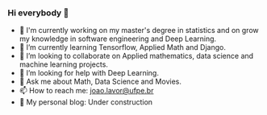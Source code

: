 ### Hi everybody 👋


- 🔭 I'm currently working on my master's degree in statistics and on grow my knowledge in software engineering and Deep Learning.
- 🌱 I’m currently learning Tensorflow, Applied Math and Django.
- 👯 I’m looking to collaborate on Applied mathematics, data science and machine learning projects.
- 🤔 I’m looking for help with Deep Learning.
- 💬 Ask me about Math, Data Science and Movies.
- 📫 How to reach me: joao.lavor@ufpe.br
- 📖 My personal blog: Under construction
